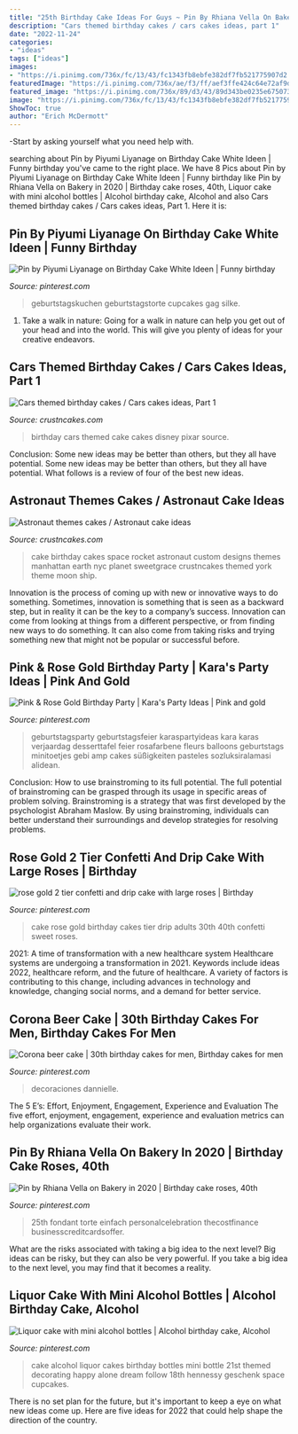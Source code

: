 ```yaml
---
title: "25th Birthday Cake Ideas For Guys ~ Pin By Rhiana Vella On Bakery In 2020"
description: "Cars themed birthday cakes / cars cakes ideas, part 1"
date: "2022-11-24"
categories:
- "ideas"
tags: ["ideas"]
images:
- "https://i.pinimg.com/736x/fc/13/43/fc1343fb8ebfe382df7fb521775907d2.jpg"
featuredImage: "https://i.pinimg.com/736x/ae/f3/ff/aef3ffe424c64e72af9dfb120cc4056a--liquor-cupcakes-liquor-cake.jpg"
featured_image: "https://i.pinimg.com/736x/89/d3/43/89d343be0235e6750732694352fec408.jpg"
image: "https://i.pinimg.com/736x/fc/13/43/fc1343fb8ebfe382df7fb521775907d2.jpg"
ShowToc: true
author: "Erich McDermott"
---
```



-Start by asking yourself what you need help with.

	

		
searching about Pin by Piyumi Liyanage on Birthday Cake White Ideen | Funny birthday you've came to the right place. We have 8 Pics about Pin by Piyumi Liyanage on Birthday Cake White Ideen | Funny birthday like Pin by Rhiana Vella on Bakery in 2020 | Birthday cake roses, 40th, Liquor cake with mini alcohol bottles | Alcohol birthday cake, Alcohol and also Cars themed birthday cakes / Cars cakes ideas, Part 1. Here it is:
		
    
## Pin By Piyumi Liyanage On Birthday Cake White Ideen | Funny Birthday

<img loading=lazy src="https://i.pinimg.com/736x/dd/18/17/dd18179de8c4431203ab3fcc0fd7079f.jpg" onerror="this.onerror=null;this.src='https://tse3.mm.bing.net/th?id=OIP.p8PzkFsxE6bmTyjbI6-LbwHaJ4&amp;pid=15.1';" alt="Pin by Piyumi Liyanage on Birthday Cake White Ideen | Funny birthday">

_Source: pinterest.com_

>geburtstagskuchen geburtstagstorte cupcakes gag silke. 

	

1) Take a walk in nature: Going for a walk in nature can help you get out of your head and into the world. This will give you plenty of ideas for your creative endeavors.

    
## Cars Themed Birthday Cakes / Cars Cakes Ideas, Part 1

<img loading=lazy src="http://www.crustncakes.com/blog/wp-content/uploads/2015/05/76e8caf985fdfff57aaddc3d044bdd02.jpg" onerror="this.onerror=null;this.src='https://tse1.mm.bing.net/th?id=OIP.UqThlK9CbS2EURWoY7IBpwHaK2&amp;pid=15.1';" alt="Cars themed birthday cakes / Cars cakes ideas, Part 1">

_Source: crustncakes.com_

>birthday cars themed cake cakes disney pixar source. 

	

Conclusion: Some new ideas may be better than others, but they all have potential.
Some new ideas may be better than others, but they all have potential. What follows is a review of four of the best new ideas.

    
## Astronaut Themes Cakes / Astronaut Cake Ideas

<img loading=lazy src="http://www.crustncakes.com/blog/wp-content/uploads/2015/07/7533f531dfdbc5e20e12a204536acc81.jpg" onerror="this.onerror=null;this.src='https://tse1.mm.bing.net/th?id=OIP.8B2lM59wuMRdRQBESd46VQAAAA&amp;pid=15.1';" alt="Astronaut themes cakes / Astronaut cake ideas">

_Source: crustncakes.com_

>cake birthday cakes space rocket astronaut custom designs themes manhattan earth nyc planet sweetgrace crustncakes themed york theme moon ship. 

	

Innovation is the process of coming up with new or innovative ways to do something. Sometimes, innovation is something that is seen as a backward step, but in reality it can be the key to a company’s success. Innovation can come from looking at things from a different perspective, or from finding new ways to do something. It can also come from taking risks and trying something new that might not be popular or successful before.

    
## Pink &amp; Rose Gold Birthday Party | Kara&#039;s Party Ideas | Pink And Gold

<img loading=lazy src="https://i.pinimg.com/736x/89/d3/43/89d343be0235e6750732694352fec408.jpg" onerror="this.onerror=null;this.src='https://tse2.mm.bing.net/th?id=OIP.iD0aKViGrpOa2jo3Vv8LaQHaJ3&amp;pid=15.1';" alt="Pink &amp; Rose Gold Birthday Party | Kara&#039;s Party Ideas | Pink and gold">

_Source: pinterest.com_

>geburtstagsparty geburtstagsfeier karaspartyideas kara karas verjaardag desserttafel feier rosafarbene fleurs balloons geburtstags minitoetjes gebi amp cakes süßigkeiten pasteles sozluksiralamasi alidean. 

	

Conclusion: How to use brainstroming to its full potential.
The full potential of brainstroming can be grasped through its usage in specific areas of problem solving. Brainstroming is a strategy that was first developed by the psychologist Abraham Maslow. By using brainstroming, individuals can better understand their surroundings and develop strategies for resolving problems.

    
## Rose Gold 2 Tier Confetti And Drip Cake With Large Roses | Birthday

<img loading=lazy src="https://i.pinimg.com/736x/fc/13/43/fc1343fb8ebfe382df7fb521775907d2.jpg" onerror="this.onerror=null;this.src='https://tse1.mm.bing.net/th?id=OIP.4zJkqBE96Cyv8y7w30N98gHaLa&amp;pid=15.1';" alt="rose gold 2 tier confetti and drip cake with large roses | Birthday">

_Source: pinterest.com_

>cake rose gold birthday cakes tier drip adults 30th 40th confetti sweet roses. 

	

2021: A time of transformation with a new healthcare system
Healthcare systems are undergoing a transformation in 2021. Keywords include ideas 2022, healthcare reform, and the future of healthcare. A variety of factors is contributing to this change, including advances in technology and knowledge, changing social norms, and a demand for better service.

    
## Corona Beer Cake | 30th Birthday Cakes For Men, Birthday Cakes For Men

<img loading=lazy src="https://i.pinimg.com/736x/57/e3/aa/57e3aafc4aeec7f2f8c53ae9b8bfe47e.jpg" onerror="this.onerror=null;this.src='https://tse1.mm.bing.net/th?id=OIP.xYFtAPeVriCPpwlduzfBJAHaJ3&amp;pid=15.1';" alt="Corona beer cake | 30th birthday cakes for men, Birthday cakes for men">

_Source: pinterest.com_

>decoraciones dannielle. 

	

The 5 E’s: Effort, Enjoyment, Engagement, Experience and Evaluation
The five effort, enjoyment, engagement, experience and evaluation metrics can help organizations evaluate their work.

    
## Pin By Rhiana Vella On Bakery In 2020 | Birthday Cake Roses, 40th

<img loading=lazy src="https://i.pinimg.com/736x/e9/f5/57/e9f557a0bbb3001cb829bdf6d8716b76.jpg" onerror="this.onerror=null;this.src='https://tse3.mm.bing.net/th?id=OIP.yhFf3BJn9aVk5w7FI1if5wHaJQ&amp;pid=15.1';" alt="Pin by Rhiana Vella on Bakery in 2020 | Birthday cake roses, 40th">

_Source: pinterest.com_

>25th fondant torte einfach personalcelebration thecostfinance businesscreditcardsoffer. 

	

What are the risks associated with taking a big idea to the next level?
Big ideas can be risky, but they can also be very powerful. If you take a big idea to the next level, you may find that it becomes a reality.

    
## Liquor Cake With Mini Alcohol Bottles | Alcohol Birthday Cake, Alcohol

<img loading=lazy src="https://i.pinimg.com/736x/ae/f3/ff/aef3ffe424c64e72af9dfb120cc4056a--liquor-cupcakes-liquor-cake.jpg" onerror="this.onerror=null;this.src='https://tse3.mm.bing.net/th?id=OIP.8O6DuL4NLD8nK5RtK1vLPAHaJy&amp;pid=15.1';" alt="Liquor cake with mini alcohol bottles | Alcohol birthday cake, Alcohol">

_Source: pinterest.com_

>cake alcohol liquor cakes birthday bottles mini bottle 21st themed decorating happy alone dream follow 18th hennessy geschenk space cupcakes. 

	

There is no set plan for the future, but it's important to keep a eye on what new ideas come up. Here are five ideas for 2022 that could help shape the direction of the country.


